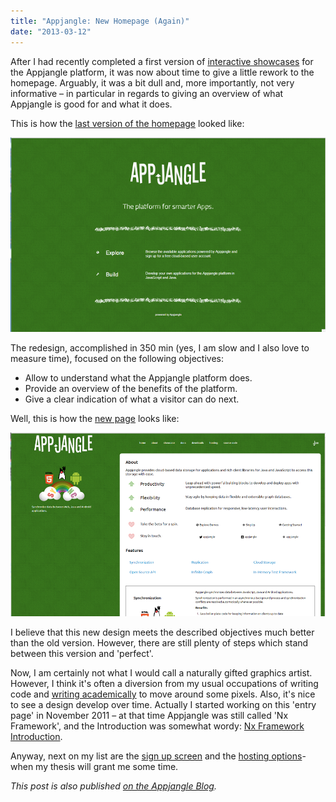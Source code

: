 ```yaml
---
title: "Appjangle: New Homepage (Again)"
date: "2013-03-12"
---
```


After I had recently completed a first version of [interactive showcases](http://appjangle.blogspot.com/2013/02/appjangle-showcase-released.html) for the Appjangle platform, it was now about time to give a little rework to the homepage. Arguably, it was a bit dull and, more importantly, not very informative – in particular in regards to giving an overview of what Appjangle is good for and what it does.

This is how the [last version of the homepage](http://appjangle.blogspot.com/2012/10/appjanglecom-redesign-coming.html) looked like:

![](images/031213_2138_appjanglene1.png)

The redesign, accomplished in 350 min (yes, I am slow and I also love to measure time), focused on the following objectives:

- Allow to understand what the Appjangle platform does.
- Provide an overview of the benefits of the platform.
- Give a clear indication of what a visitor can do next.

Well, this is how the [new page](http://appjangle.com) looks like:

![](images/031213_2138_appjanglene2.png)

I believe that this new design meets the described objectives much better than the old version. However, there are still plenty of steps which stand between this version and 'perfect'.

Now, I am certainly not what I would call a naturally gifted graphics artist. However, I think it's often a diversion from my usual occupations of writing code and [writing academically](http://www.mxro.de/short-cv) to move around some pixels. Also, it's nice to see a design develop over time. Actually I started working on this 'entry page' in November 2011 – at that time Appjangle was still called 'Nx Framework', and the Introduction was somewhat wordy: [Nx Framework Introduction](https://sites.google.com/site/thecloudnexus/).

Anyway, next on my list are the [sign up screen](http://appjangle.com/signup) and the [hosting options](http://appjangle.com/hosting)\- when my thesis will grant me some time.

_This post is also published [on the Appjangle Blog](http://appjangle.blogspot.co.nz/2013/03/after-i-had-recently-completed-first.html)._
